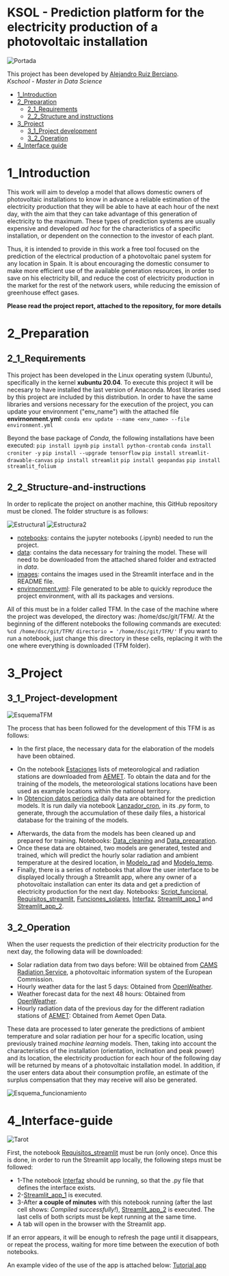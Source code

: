 # KSOL - Prediction platform for the electricity production of a photovoltaic installation
![Portada](/images/fondo.jpg)

This project has been developed by [Alejandro Ruiz Berciano](https://www.linkedin.com/in/alejandroruizber/).  
*Kschool - Master in Data Science*

* [1_Introduction](#1_Introduction)
* [2_Preparation](#2_Preparation)
   * [2_1_Requirements](#2_1_Requirements)
   * [2_2_Structure and instructions](#2_2_Structure-and-instructions)
* [3_Project](#3_Project)
   * [3_1_Project development](3_1_Project-development)
   * [3_2_Operation](3_2_Operation)
* [4_Interface guide](#4_Interface-guide)


# 1_Introduction

This work will aim to develop a model that allows domestic owners of photovoltaic installations to know in advance a reliable estimation of the electricity production that they will be able to have at each hour of the next day, with the aim that they can take advantage of this generation of electricity to the maximum. These types of prediction systems are usually expensive and developed *ad hoc* for the characteristics of a specific installation, or dependent on the connection to the investor of each plant.

Thus, it is intended to provide in this work a free tool focused on the prediction of the electrical production of a photovoltaic panel system for any location in Spain. It is about encouraging the domestic consumer to make more efficient use of the available generation resources, in order to save on his electricity bill, and reduce the cost of electricity production in the market for the rest of the network users, while reducing the emission of greenhouse effect gases.

**Please read the project report, attached to the repository, for more details**

# 2_Preparation
## 2_1_Requirements

This project has been developed in the Linux operating system (Ubuntu), specifically in the kernel **xubuntu 20.04**. 
To execute this project it will be necesary to have installed the last version of Anaconda. 
Most libraries used by this project are included by this distribution.
In order to have the same libraries and versions necessary for the execution of the project,
you can update your environment ("env_name") with the attached file **envirnonment.yml**:
``conda env update --name <env_name> --file environment.yml``

Beyond the base package of *Conda*, the following installations have been executed:
``pip install ipynb``
``pip install python-crontab``
``conda install croniter -y``
``pip install --upgrade tensorflow``
``pip install streamlit-drawable-canvas``
``pip install streamlit``
``pip install geopandas``
``pip install streamlit_folium``


## 2_2_Structure-and-instructions

In order to replicate the project on another machine, this GitHub repository must be cloned.
The folder structure is as follows:

![Estructura1](/images/Esquema-carpetas-1.jpg)
![Estructura2](/images/Esquema-carpetas.jpg)


*	[notebooks](https://github.com/ruizber23/TFM/tree/main/notebooks): contains the jupyter notebooks (.ipynb) needed to run the project. 
*	[data](https://github.com/ruizber23/TFM/tree/main/data): contains the data necessary for training the model. These will need to be downloaded from the attached shared folder and extracted in *data*.
* [images](https://github.com/ruizber23/TFM/tree/main/images): contains the images used in the Streamlit interface and in the README file.
*	[envirnonment.yml](https://github.com/ruizber23/TFM/blob/main/environment.yml): File generated to be able to quickly reproduce the project environment, with all its packages and versions.

All of this must be in a folder called TFM. In the case of the machine where the project was developed, the directory was: /home/dsc/git/TFM/.
At the beginning of the different notebooks the following commands are executed:
``%cd /home/dsc/git/TFM/``
``directorio = '/home/dsc/git/TFM/'``
If you want to run a notebook, just change this directory in these cells, replacing it with the one where everything is downloaded (TFM folder).


# 3_Project
## 3_1_Project-development

![EsquemaTFM](/images/Esquema-TFM.jpg)

The process that has been followed for the development of this TFM is as follows:

*	In the first place, the necessary data for the elaboration of the models have been obtained.
- On the notebook [Estaciones](https://github.com/ruizber23/TFM/blob/main/notebooks/Estaciones.ipynb) lists of meteorological and radiation stations are downloaded from [AEMET](https://opendata.aemet.es/centrodedescargas/productosAEMET). To obtain the data and for the training of the models, the meteorological stations locations have been used as example locations within the national territory.
-	In [Obtencion datos periodica](https://github.com/ruizber23/TFM/blob/main/notebooks/Obtencion_datos_periodica.ipynb) daily data are obtained for the prediction models. It is run daily via notebook [Lanzador_cron](https://github.com/ruizber23/TFM/blob/main/notebooks/Lanzador_cron.ipynb), in its *.py* form, to generate, through the accumulation of these daily files, a historical database for the training of the models. 
*	Afterwards, the data from the models has been cleaned up and prepared for training. Notebooks: [Data_cleaning](https://github.com/ruizber23/TFM/blob/main/notebooks/Data_cleaning.ipynb)
and [Data_preparation](https://github.com/ruizber23/TFM/blob/main/notebooks/Data_preparation.ipynb).
*	Once these data are obtained, two models are generated, tested and trained, which will predict the
hourly solar radiation and ambient temperature at the desired location, in [Modelo_rad](https://github.com/ruizber23/TFM/blob/main/notebooks/Modelo_rad.ipynb) and [Modelo_temp](https://github.com/ruizber23/TFM/blob/main/notebooks/Modelo_temp.ipynb).
*	Finally, there is a series of notebooks that allow the user interface to be displayed locally through a Streamlit app, where any owner of a photovoltaic installation can enter its data and get a prediction of electricity production for the next day. Notebooks: [Script_funcional](https://github.com/ruizber23/TFM/blob/main/notebooks/Script_funcional.ipynb), [Requisitos_streamlit](https://github.com/ruizber23/TFM/blob/main/notebooks/Requisitos_streamlit.ipynb), [Funciones_solares](https://github.com/ruizber23/TFM/blob/main/notebooks/Funciones_solares.ipynb), [Interfaz](https://github.com/ruizber23/TFM/blob/main/notebooks/Interfaz.ipynb), [Streamlit_app_1](https://github.com/ruizber23/TFM/blob/main/notebooks/Streamlit_app_1.ipynb) and [Streamlit_app_2](https://github.com/ruizber23/TFM/blob/main/notebooks/Streamlit_app_2.ipynb).  


## 3_2_Operation

When the user requests the prediction of their electricity production for the next day, the following data will be downloaded:
*	Solar radiation data from two days before: Will be obtained from [CAMS Radiation Service](http://www.soda-pro.com/web-services/radiation/cams-radiation-service), a photovoltaic information system of the European Commission.
*	Hourly weather data for the last 5 days: Obtained from [OpenWeather](https://openweathermap.org/api/one-call-api#history).
*	Weather forecast data for the next 48 hours: Obtained from [OpenWeather](https://openweathermap.org/api/one-call-api).
*	Hourly radiation data of the previous day for the different radiation stations of [AEMET](https://opendata.aemet.es/centrodedescargas/productosAEMET): Obtained from Aemet Open Data.

These data are processed to later generate the predictions of ambient temperature and solar radiation per hour for a specific location, using previously trained *machine learning* models. Then, taking into account the characteristics of the installation (orientation, inclination and peak power) and its location, the electricity production for each hour of the following day will be returned by means of a photovoltaic installation model. In addition, if the user enters data about their consumption profile, an estimate of the surplus compensation that they may receive will also be generated.
 
![Esquema_funcionamiento](/images/Estructura-funcionamiento.jpg)


# 4_Interface-guide

![Tarot](/images/prediction_readme.png) 


First, the notebook [Requisitos_streamlit](https://github.com/ruizber23/TFM/blob/main/notebooks/Requisitos_streamlit.ipynb) must be run (only once). Once this is done, in order to run the Streamlit app locally, the following steps must be followed:
*	1-The notebook [Interfaz](https://github.com/ruizber23/TFM/blob/main/notebooks/Interfaz.ipynb) should be running, so that the .py file that defines the interface exists.
*	2-[Streamlit_app_1](https://github.com/ruizber23/TFM/blob/main/notebooks/Streamlit_app_1.ipynb) is executed. 
*	3-After **a couple of minutes** with this notebook running (after the last cell shows: *Compiled successfully!*), [Streamlit_app_2](https://github.com/ruizber23/TFM/blob/main/notebooks/Streamlit_app_2.ipynb) is executed. The last cells of both scripts must be kept running at the same time. 
*	A tab will open in the browser with the Streamlit app.

If an error appears, it will be enough to refresh the page until it disappears, or repeat the process, waiting for more time between the execution of both notebooks.

An example video of the use of the app is attached below: [Tutorial app](https://youtu.be/fr-S27TEnqg)




